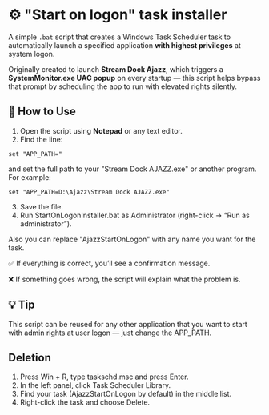 # ⚙️ "Start on logon" task installer

A simple `.bat` script that creates a Windows Task Scheduler task to automatically launch a specified application **with highest privileges** at system logon.

Originally created to launch **Stream Dock Ajazz**, which triggers a **SystemMonitor.exe UAC popup** on every startup — this script helps bypass that prompt by scheduling the app to run with elevated rights silently.


## 📌 How to Use

1. Open the script using **Notepad** or any text editor.
2. Find the line:

```
set "APP_PATH="
```
and set the full path to your "Stream Dock AJAZZ.exe" or another program. For example:
```
set "APP_PATH=D:\Ajazz\Stream Dock AJAZZ.exe"
```
3. Save the file.
4. Run StartOnLogonInstaller.bat as Administrator (right-click → “Run as administrator”).

Also you can replace "AjazzStartOnLogon" with any name you want for the task.

✅ If everything is correct, you’ll see a confirmation message.

❌ If something goes wrong, the script will explain what the problem is.

## 💡 Tip

This script can be reused for any other application that you want to start with admin rights at user logon — just change the APP_PATH.

## Deletion

1. Press Win + R, type taskschd.msc and press Enter.
2. In the left panel, click Task Scheduler Library.
3. Find your task (AjazzStartOnLogon by default) in the middle list.
4. Right-click the task and choose Delete.
